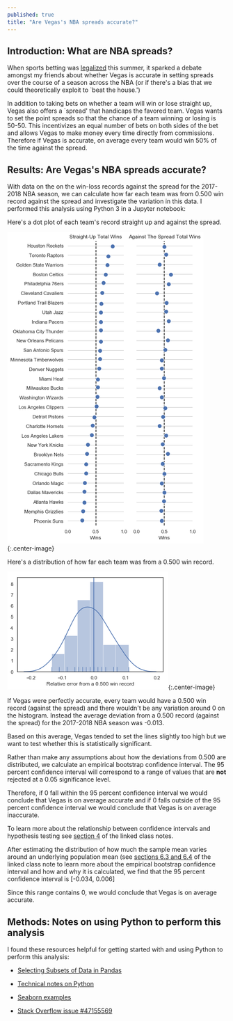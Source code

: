 ```yaml
---
published: true
title: "Are Vegas's NBA spreads accurate?"
---
```


## Introduction: What are NBA spreads?

When sports betting was [legalized](https://www.nytimes.com/2018/05/14/us/politics/supreme-court-sports-betting-new-jersey.html) this 
summer, it sparked a debate amongst my friends about whether Vegas is accurate
in setting spreads over the course of a season across the NBA  (or if there's a bias that we
could theoretically exploit to `beat the house.')

In addition to taking bets on whether a team will win or lose straight up, Vegas
also offers a `spread' that handicaps the favored team. Vegas wants to set the point
spreads so that the chance of a team winning or losing is 50-50. This
incentivizes an equal number of bets on both sides of the bet and allows Vegas
to make money every time directly from commissions. Therefore if Vegas is
accurate, on average every team would win 50% of the time against the spread.

## Results: Are Vegas's NBA spreads accurate?

With data on the on the win-loss records against the spread for the 2017-2018
NBA season, we can calculate how far each team was from 0.500 win record against
the spread and investigate the variation in this data. I performed this analysis
using Python 3 in a Jupyter notebook: 



Here's a dot plot of each team's record straight up and against the spread.

![dotplot](/assets/images/deliverables-nbaspreadsipynb-dotplot.png?raw=true){:.center-image}


Here's a distribution of how far each team was from a 0.500 win record. 

![histogram](/assets/images/deliverables-nbaspreadsipynb-hist.png?raw=true){:.center-image}


If Vegas were perfectly accurate, every team would have a 0.500 win record
(against the spread) and there wouldn't be any variation around 0 on the
histogram. Instead the average deviation from a 0.500 record (against the
spread) for the 2017-2018 NBA season was -0.013.

<!-- The teams with an above 0.500 win record (\ie positive values on the histogram) 
correspond to 
 -->

Based on this average, Vegas tended to set the lines slightly too high but 
we want to test whether this is statistically significant. 

Rather than make any assumptions about how the deviations from 0.500 are
distributed, we calculate an empirical bootstrap confidence interval. The 95
percent confidence interval  will correspond to a range of values that are
**not** rejected at a 0.05 significance level.

Therefore, if 0 fall within the 95 percent confidence interval we would conclude
that Vegas is on average accurate and if 0 falls outside of the 95 percent confidence
interval we would conclude that Vegas is on average inaccurate. 

To learn 
more about the relationship between confidence intervals and hypothesis testing
see [section 4](https://ocw.mit.edu/courses/mathematics/18-05-introduction-to-probability-and-statistics-spring-2014/readings/MIT18_05S14_Reading23a.pdf) of the linked class notes. 

After estimating the distribution of  how much the sample mean varies around
an underlying population mean (see [sections 6.3 and  6.4](https://ocw.mit.edu/courses/mathematics/18-05-introduction-to-probability-and-statistics-spring-2014/readings/MIT18_05S14_Reading24.pdf) of the linked class note to learn
more about the empirical bootstrap confidence interval and how and why it is 
calculated, we find that the 95 percent confidence interval is [-0.034, 0.006]

Since this range contains 0, we would conclude that Vegas is on average accurate.


## Methods: Notes on using Python to perform this analysis 

I found these resources helpful for getting started with and using Python to 
perform this analysis: 

- [Selecting Subsets of Data in Pandas](https://medium.com/dunder-data/selecting-subsets-of-data-in-pandas-6fcd0170be9c)

- [Technical notes on Python](https://chrisalbon.com/#python)

- [Seaborn examples](https://seaborn.pydata.org/examples/)

- [Stack Overflow issue #47155569](https://stackoverflow.com/questions/47155569/difference-in-plotting-with-different-matplotlib-versions)








